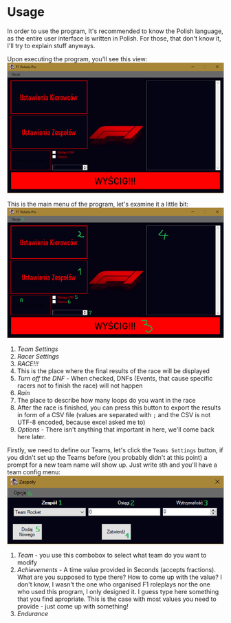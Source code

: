 # Usage
In order to use the program, It's recommended to know the Polish language, as the entire user interface is written in Polish. For those, that don't know it, I'll try to explain stuff anyways.

Upon executing the program, you'll see this view:
![An instance of a newly booted program](rsc/newly-booted.png)

This is the main menu of the program, let's examine it a little bit:
![main wiev with descriptions](rsc/main-desc.png)
1. *Team Settings*
2. *Racer Settings*
3. *RACE!!!*
4. This is the place where the final results of the race will be displayed
5. *Turn off the DNF* - When checked, DNFs (Events, that cause specific racers not to finish the race) will not happen
6. *Rain*
7. The place to describe how many loops do you want in the race
8. After the race is finished, you can press this button to export the results in form of a CSV file (values are separated with `;` and the CSV is not UTF-8 encoded, because excel asked me to)
9. *Options* - There isn't anything that important in here, we'll come back here later.

Firstly, we need to define our Teams, let's click the `Teams Settings` button, if you didn't set up the Teams before (you probably didn't at this point) a prompt for a new team name will show up. Just write sth and you'll have a team config menu:
![The window, where you configure Teams](rsc/TeamView.png)
1. *Team* - you use this combobox to select what team do you want to modify
2. *Achievements* - A time value provided in Seconds (accepts fractions). What are you supposed to type there? How to come up with the value? I don't know, I wasn't the one who organised F1 roleplays nor the one who used this program, I only designed it. I guess type here something that you find apropriate. This is the case with most values you need to provide - just come up with something!
3. *Endurance*